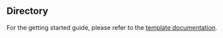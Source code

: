## Directory
For the getting started guide, please refer to the [template documentation](https://new-ui.com/docs/templates/directory).

